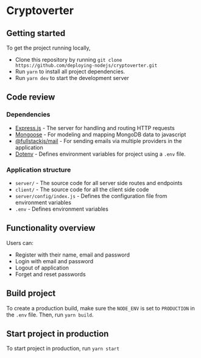 # Cryptoverter

## Getting started
To get the project running locally, 

- Clone this repository by running `git clone https://github.com/deploying-nodejs/cryptoverter.git`
- Run `yarn` to install all project dependencies.
- Run `yarn dev` to start the development server

## Code review

### Dependencies
- [Express.js](https://expressjs.com) - The server for handling and routing HTTP requests
- [Mongoose](https://github.com/Automattic/mongoose) -  For modeling and mapping MongoDB data to javascript
- [@fullstackjs/mail](https://github.com/bahdcoder/friendly-mail) - For sending emails via multiple providers in the application
- [Dotenv](https://github.com/motdotla/dotenv) - Defines environment variables for project using a `.env` file.

### Application structure
- `server/` - The source code for all server side routes and endpoints
- `client/` - The source code for all the client side code
- `server/config/index.js` - Defines the configuration file from environment variables
- `.env` - Defines environment variables

## Functionality overview
Users can:

- Register with their name, email and password
- Login with email and password
- Logout of application
- Forget and reset passwords

## Build project
To create a production build, make sure the `NODE_ENV` is set to `PRODUCTION` in the `.env` file. Then, run `yarn build`.

## Start project in production
To start project in production, run `yarn start`
